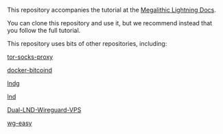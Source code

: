 This repository accompanies the tutorial at the [Megalithic Lightning Docs](https://docs.megalithic.me).

You can clone this repository and use it, but we recommend instead that you follow the full tutorial.

This repository uses bits of other repositories, including:

[tor-socks-proxy](https://github.com/PeterDaveHello/tor-socks-proxy/)

[docker-bitcoind](https://github.com/kylemanna/docker-bitcoind)

[lndg](https://github.com/cryptosharks131/lndg)

[lnd](https://github.com/lightningnetwork/lnd)

[Dual-LND-Wireguard-VPS](https://github.com/TrezorHannes/Dual-LND-Wireguard-VPS)

[wg-easy](https://github.com/wg-easy/wg-easy)
